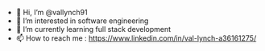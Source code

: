 - 👋 Hi, I’m @vallynch91
- 👀 I’m interested in software engineering 
- 🌱 I’m currently learning full stack development 
- 📫 How to reach me : https://www.linkedin.com/in/val-lynch-a36161275/


